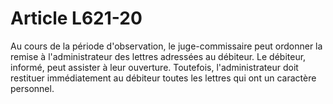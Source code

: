 # Article L621-20

Au cours de la période d'observation, le juge-commissaire peut ordonner la remise à l'administrateur des lettres adressées au débiteur.   Le débiteur, informé, peut assister à leur ouverture.   Toutefois, l'administrateur doit restituer immédiatement au débiteur toutes les lettres qui ont un caractère personnel.